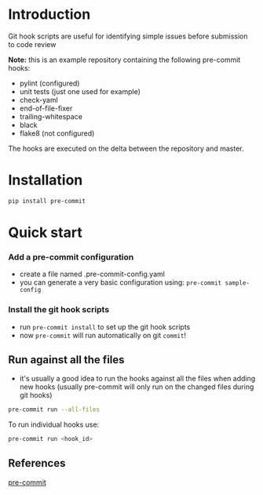 # Introduction

Git hook scripts are useful for identifying simple issues before submission to code review

**Note:** this is an example repository containing the following pre-commit hooks:
* pylint (configured)
* unit tests (just one used for example)
* check-yaml
* end-of-file-fixer
* trailing-whitespace
* black
* flake8 (not configured)

The hooks are executed on the delta between the repository and master.

# Installation

```bash
pip install pre-commit
```


# Quick start

### Add a pre-commit configuration


* create a file named .pre-commit-config.yaml
* you can generate a very basic configuration using: ```pre-commit sample-config ```


### Install the git hook scripts
* run ```pre-commit install``` to set up the git hook scripts
* now ```pre-commit``` will run automatically on git ```commit```!

## Run against all the files

*
    it's usually a good idea to run the hooks against all the files when adding new hooks (usually pre-commit will only run on the changed files during git hooks)

```bash
pre-commit run --all-files
```

To run individual hooks use:
```bash
pre-commit run <hook_id>
```

## References

[pre-commit](https://pre-commit.com/)
